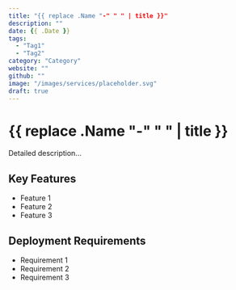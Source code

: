 ```yaml
---
title: "{{ replace .Name "-" " " | title }}"
description: ""
date: {{ .Date }}
tags:
  - "Tag1"
  - "Tag2"
category: "Category"
website: ""
github: ""
image: "/images/services/placeholder.svg"
draft: true
---
```


# {{ replace .Name "-" " " | title }}

Detailed description...

## Key Features

- Feature 1
- Feature 2
- Feature 3

## Deployment Requirements

- Requirement 1
- Requirement 2
- Requirement 3 